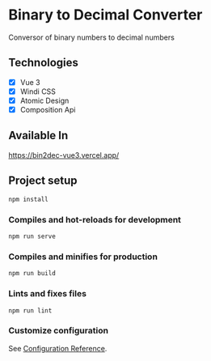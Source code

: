 # Binary to Decimal Converter

Conversor of binary numbers to decimal numbers

## Technologies

- [x] Vue 3
- [x] Windi CSS
- [x] Atomic Design
- [x] Composition Api

## Available In

https://bin2dec-vue3.vercel.app/

## Project setup

```
npm install
```

### Compiles and hot-reloads for development

```
npm run serve
```

### Compiles and minifies for production

```
npm run build
```

### Lints and fixes files

```
npm run lint
```

### Customize configuration 

See [Configuration Reference](https://cli.vuejs.org/config/).

